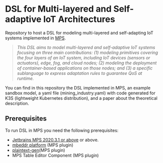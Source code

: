 # DSL for Multi-layered and Self-adaptive IoT Architectures
Repository to host a DSL for modeling multi-layered and self-adapting IoT systems implemented in [MPS](https://www.jetbrains.com/es-es/mps/).

> _This DSL aims to model multi-layered and self-adaptive IoT systems focusing on three main contributions: (1) modeling primitives covering the four layers of an IoT system, including IoT devices (sensors or actuators), edge, fog, and cloud nodes; (2) modeling the deployment of container-based applications on those nodes; and (3) a specific sublanguage to express adaptation rules to guarantee QoS at runtime._

You can find in this repository the DSL implemented in MPS, an example sandbox model, a yaml file (mining_industry.yaml) with code generated for K3S (lightweight Kubernetes distribution), and a paper about the theoretical description.

## Prerequisites

To run DSL in MPS you need the following prerequisites:

* [Jetbrains MPS 2020.3.1 or above](https://www.jetbrains.com/es-es/mps/) or above.
* [mbeddr platform](http://mbeddr.com/) (MPS plugin)
* [plaintext-gen](https://jetbrains.github.io/MPS-extensions/extensions/plaintext-gen/)(MPS plugin)
* MPS Table Editor Component (MPS plugin)
